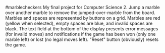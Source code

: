#marblecheckers
My final project for Computer Science 2. 
Jump a marble over another marble to remove the jumped-over-marble from the board. 
Marbles and spaces are represented by buttons on a grid. 
Marbles are red (yellow when selected), empty spaces are blue, and invalid spaces are black. 
The text field at the bottom of the display presents error messages (for invalid moves) and notifications if the game has been won (only one marble left) or lost (no legal moves left). 
"Reset" button (obviously) resets the game.
